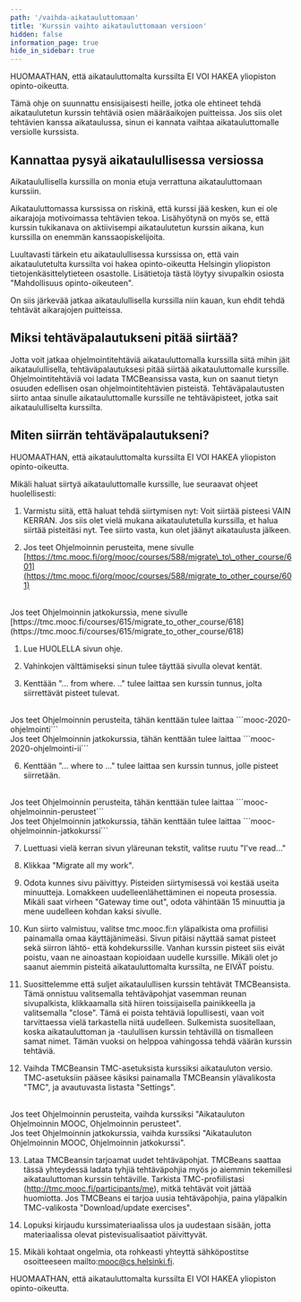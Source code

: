 ```yaml
---
path: '/vaihda-aikatauluttomaan'
title: 'Kurssin vaihto aikatauluttomaan versioon'
hidden: false
information_page: true
hide_in_sidebar: true
---
```


<notice>HUOMAATHAN, että aikatauluttomalta kurssilta EI VOI HAKEA yliopiston opinto-oikeutta.</notice>

Tämä ohje on suunnattu ensisijaisesti heille, jotka ole ehtineet tehdä aikataulutetun kurssin tehtäviä osien määräaikojen puitteissa. Jos siis olet tehtävien kanssa aikataulussa, sinun ei kannata vaihtaa aikatauluttomalle versiolle kurssista.

## Kannattaa pysyä aikataulullisessa versiossa

Aikataulullisella kurssilla on monia etuja verrattuna aikatauluttomaan kurssiin.

Aikatauluttomassa kurssissa on riskinä, että kurssi jää kesken, kun ei ole aikarajoja motivoimassa tehtävien tekoa. Lisähyötynä on myös se, että kurssin tukikanava on aktiivisempi aikataulutetun kurssin aikana, kun kurssilla on enemmän kanssaopiskelijoita.

Luultavasti tärkein etu aikataulullisessa kurssissa on, että vain aikataulutetulta kurssilta voi hakea opinto-oikeutta Helsingin yliopiston tietojenkäsittelytieteen osastolle. Lisätietoja tästä löytyy sivupalkin osiosta "Mahdollisuus opinto-oikeuteen".

On siis järkevää jatkaa aikataulullisella kurssilla niin kauan, kun ehdit tehdä tehtävät aikarajojen puitteissa.

## Miksi tehtäväpalautukseni pitää siirtää?

Jotta voit jatkaa ohjelmointitehtäviä aikatauluttomalla kurssilla siitä mihin jäit aikataulullisella, tehtäväpalautuksesi pitää siirtää aikatauluttomalle kurssille. Ohjelmointitehtäviä voi ladata TMCBeansissa vasta, kun on saanut tietyn osuuden edellisen osan ohjelmointitehtävien pisteistä. Tehtäväpalautusten siirto antaa sinulle aikatauluttomalle kurssille ne tehtäväpisteet, jotka sait aikataululliselta kurssilta.

## Miten siirrän tehtäväpalautukseni?

<notice>HUOMAATHAN, että aikatauluttomalta kurssilta EI VOI HAKEA yliopiston opinto-oikeutta.</notice>

Mikäli haluat siirtyä aikatauluttomalle kurssille, lue seuraavat ohjeet huolellisesti:

1) Varmistu siitä, että haluat tehdä siirtymisen nyt: Voit siirtää pisteesi VAIN KERRAN. Jos siis olet vielä mukana aikataulutetulla kurssilla, et halua siirtää pisteitäsi nyt. Tee siirto vasta, kun olet jäänyt aikataulusta jälkeen.

2) Jos teet Ohjelmoinnin perusteita, mene sivulle [https://tmc.mooc.fi/org/mooc/courses/588/migrate\_to\_other_course/601](https://tmc.mooc.fi/org/mooc/courses/588/migrate_to_other_course/601)
<br>
Jos teet Ohjelmoinnin jatkokurssia, mene sivulle [https://tmc.mooc.fi/courses/615/migrate_to_other_course/618](https://tmc.mooc.fi/courses/615/migrate_to_other_course/618)

1) Lue HUOLELLA sivun ohje.

2) Vahinkojen välttämiseksi sinun tulee täyttää sivulla olevat kentät.

3) Kenttään "... from where. .." tulee laittaa sen kurssin tunnus, jolta siirrettävät pisteet tulevat.
<br>
Jos teet Ohjelmoinnin perusteita, tähän kenttään tulee laittaa ```mooc-2020-ohjelmointi```
<br>
Jos teet Ohjelmoinnin jatkokurssia, tähän kenttään tulee laittaa ```mooc-2020-ohjelmointi-ii```

6) Kenttään "... where to ..." tulee laittaa sen kurssin tunnus, jolle pisteet siirretään.
<br>
Jos teet Ohjelmoinnin perusteita, tähän kenttään tulee laittaa ```mooc-ohjelmoinnin-perusteet```
<br>
Jos teet Ohjelmoinnin jatkokurssia, tähän kenttään tulee laittaa ```mooc-ohjelmoinnin-jatkokurssi```

7) Luettuasi vielä kerran sivun yläreunan tekstit, valitse ruutu "I've read..."

8) Klikkaa "Migrate all my work".

9) Odota kunnes sivu päivittyy. Pisteiden siirtymisessä voi kestää useita minuutteja. Lomakkeen uudelleenlähettäminen ei nopeuta prosessia. Mikäli saat virheen "Gateway time out", odota vähintään 15 minuuttia ja mene uudelleen kohdan kaksi sivulle.

10) Kun siirto valmistuu, valitse tmc.mooc.fi:n yläpalkista oma profiilisi painamalla omaa käyttäjänimeäsi. Sivun pitäisi näyttää samat pisteet sekä siirron lähtö- että kohdekurssille. Vanhan kurssin pisteet siis eivät poistu, vaan ne ainoastaan kopioidaan uudelle kurssille. Mikäli olet jo saanut aiemmin pisteitä aikatauluttomalta kurssilta, ne EIVÄT poistu.

11) Suosittelemme että suljet aikataulullisen kurssin tehtävät TMCBeansista. Tämä onnistuu valitsemalla tehtäväpohjat vasemman reunan sivupalkista, klikkaamalla sitä hiiren toissijaisella painikkeella ja valitsemalla "close". Tämä ei poista tehtäviä lopullisesti, vaan voit tarvittaessa vielä tarkastella niitä uudelleen. Sulkemista suositellaan, koska aikatauluttoman ja -taulullisen kurssin tehtävillä on tismalleen samat nimet. Tämän vuoksi on helppoa vahingossa tehdä väärän kurssin tehtäviä.

12) Vaihda TMCBeansin TMC-asetuksista kurssiksi aikatauluton versio. TMC-asetuksiin pääsee käsiksi painamalla TMCBeansin ylävalikosta "TMC", ja avautuvasta listasta "Settings".
<br>
Jos teet Ohjelmoinnin perusteita, vaihda kurssiksi "Aikatauluton Ohjelmoinnin MOOC, Ohjelmoinnin perusteet".
<br>
Jos teet Ohjelmoinnin jatkokurssia, vaihda kurssiksi "Aikatauluton Ohjelmoinnin MOOC, Ohjelmoinnin jatkokurssi".

13) Lataa TMCBeansin tarjoamat uudet tehtäväpohjat. TMCBeans saattaa tässä yhteydessä ladata tyhjiä tehtäväpohjia myös jo aiemmin tekemillesi aikatauluttoman kurssin tehtäville. Tarkista TMC-profiilistasi (http://tmc.mooc.fi/participants/me), mitkä tehtävät voit jättää huomiotta. Jos TMCBeans ei tarjoa uusia tehtäväpohjia, paina yläpalkin TMC-valikosta "Download/update exercises".

14) Lopuksi kirjaudu kurssimateriaalissa ulos ja uudestaan sisään, jotta materiaalissa olevat pistevisualisaatiot päivittyvät.

15) Mikäli kohtaat ongelmia, ota rohkeasti yhteyttä sähköpostitse osoitteeseen mailto:mooc@cs.helsinki.fi.

<notice>HUOMAATHAN, että aikatauluttomalta kurssilta EI VOI HAKEA yliopiston opinto-oikeutta.</notice>
